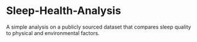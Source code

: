 # Sleep-Health-Analysis
A simple analysis on a publicly sourced dataset that compares sleep quality to physical and environmental factors. 
